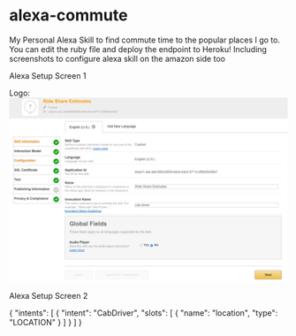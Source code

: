 # alexa-commute
My Personal Alexa Skill to find commute time to the popular places I go to. You can edit the ruby file and deploy the endpoint to Heroku! Including screenshots to configure alexa skill on the amazon side too

Alexa Setup Screen 1

Logo: ![Alt](/public/alexa1.png "Title")

Alexa Setup Screen 2 

{
  "intents": [
    {
      "intent": "CabDriver",
      "slots": [
        {
          "name": "location",
          "type": "LOCATION"
        }
      ]
    }
  ]
}